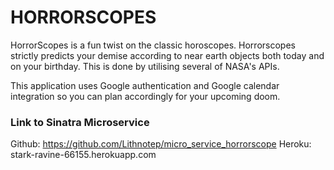 # HORRORSCOPES

HorrorScopes is a fun twist on the classic horoscopes. Horrorscopes strictly predicts your demise according to near earth objects both today and on your birthday.
This is done by utilising several of NASA's APIs.

This application uses Google authentication and Google calendar integration so you can plan accordingly for your upcoming doom.
### Link to Sinatra Microservice
 Github: https://github.com/Lithnotep/micro_service_horrorscope
 Heroku: stark-ravine-66155.herokuapp.com 
